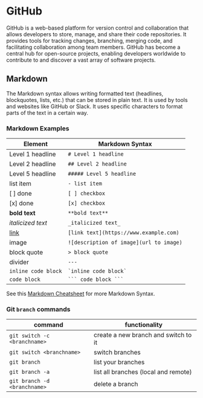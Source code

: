 # GitHub

GitHub is a web-based platform for version control and collaboration that allows developers to store, manage, and share their code repositories. It provides tools for tracking changes, branching, merging code, and facilitating collaboration among team members. GitHub has become a central hub for open-source projects, enabling developers worldwide to contribute to and discover a vast array of software projects.

## Markdown

The Markdown syntax allows writing formatted text (headlines, blockquotes, lists, etc.) that can be
stored in plain text. It is used by tools and websites like GitHub or Slack. It uses specific
characters to format parts of the text in a certain way.

### Markdown Examples

| Element                         | Markdown Syntax                         |
| ------------------------------- | --------------------------------------- |
| Level 1 headline                | `# Level 1 headline`                    |
| Level 2 headline                | `## Level 2 headline`                   |
| Level 5 headline                | `##### Level 5 headline`                |
| list item                       | `- list item`                           |
| [ ] done                        | `[ ] checkbox`                          |
| [x] done                        | `[x] checkbox`                          |
| **bold text**                   | `**bold text**`                         |
| _italicized text_               | `_italicized text_`                     |
| [link](https://www.example.com) | `[link text](https://www.example.com)`  |
| image                           | `![description of image](url to image)` |
| block quote                     | `> block quote`                         |
| divider                         | `---`                                   |
| `inline code block`             | `` `inline code block` ``               |
| `code block`                    | ` ``` code block ``` `                  |

See this [Markdown Cheatsheet](https://github.com/adam-p/markdown-here/wiki/Markdown-Cheatsheet) for
more Markdown Syntax.

### Git `branch` commands

| command                      | functionality                        |
| ---------------------------- | ------------------------------------ |
| `git switch -c <branchname>` | create a new branch and switch to it |
| `git switch <branchname>`    | switch branches                      |
| `git branch`                 | list your branches                   |
| `git branch -a`              | list all branches (local and remote) |
| `git branch -d <branchname>` | delete a branch                      |
